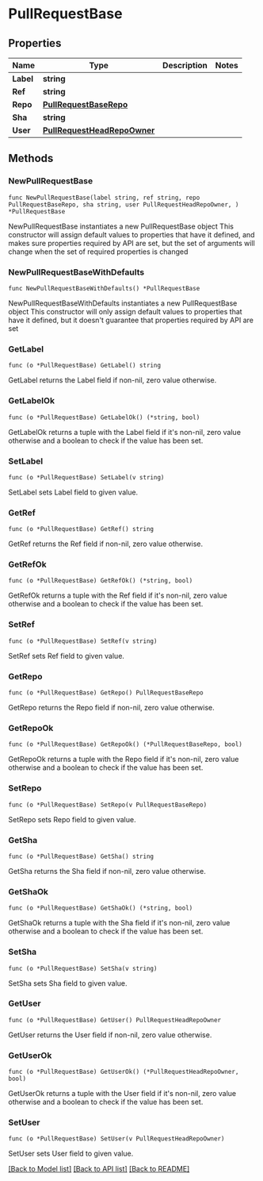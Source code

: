 # PullRequestBase

## Properties

Name | Type | Description | Notes
------------ | ------------- | ------------- | -------------
**Label** | **string** |  | 
**Ref** | **string** |  | 
**Repo** | [**PullRequestBaseRepo**](PullRequestBaseRepo.md) |  | 
**Sha** | **string** |  | 
**User** | [**PullRequestHeadRepoOwner**](PullRequestHeadRepoOwner.md) |  | 

## Methods

### NewPullRequestBase

`func NewPullRequestBase(label string, ref string, repo PullRequestBaseRepo, sha string, user PullRequestHeadRepoOwner, ) *PullRequestBase`

NewPullRequestBase instantiates a new PullRequestBase object
This constructor will assign default values to properties that have it defined,
and makes sure properties required by API are set, but the set of arguments
will change when the set of required properties is changed

### NewPullRequestBaseWithDefaults

`func NewPullRequestBaseWithDefaults() *PullRequestBase`

NewPullRequestBaseWithDefaults instantiates a new PullRequestBase object
This constructor will only assign default values to properties that have it defined,
but it doesn't guarantee that properties required by API are set

### GetLabel

`func (o *PullRequestBase) GetLabel() string`

GetLabel returns the Label field if non-nil, zero value otherwise.

### GetLabelOk

`func (o *PullRequestBase) GetLabelOk() (*string, bool)`

GetLabelOk returns a tuple with the Label field if it's non-nil, zero value otherwise
and a boolean to check if the value has been set.

### SetLabel

`func (o *PullRequestBase) SetLabel(v string)`

SetLabel sets Label field to given value.


### GetRef

`func (o *PullRequestBase) GetRef() string`

GetRef returns the Ref field if non-nil, zero value otherwise.

### GetRefOk

`func (o *PullRequestBase) GetRefOk() (*string, bool)`

GetRefOk returns a tuple with the Ref field if it's non-nil, zero value otherwise
and a boolean to check if the value has been set.

### SetRef

`func (o *PullRequestBase) SetRef(v string)`

SetRef sets Ref field to given value.


### GetRepo

`func (o *PullRequestBase) GetRepo() PullRequestBaseRepo`

GetRepo returns the Repo field if non-nil, zero value otherwise.

### GetRepoOk

`func (o *PullRequestBase) GetRepoOk() (*PullRequestBaseRepo, bool)`

GetRepoOk returns a tuple with the Repo field if it's non-nil, zero value otherwise
and a boolean to check if the value has been set.

### SetRepo

`func (o *PullRequestBase) SetRepo(v PullRequestBaseRepo)`

SetRepo sets Repo field to given value.


### GetSha

`func (o *PullRequestBase) GetSha() string`

GetSha returns the Sha field if non-nil, zero value otherwise.

### GetShaOk

`func (o *PullRequestBase) GetShaOk() (*string, bool)`

GetShaOk returns a tuple with the Sha field if it's non-nil, zero value otherwise
and a boolean to check if the value has been set.

### SetSha

`func (o *PullRequestBase) SetSha(v string)`

SetSha sets Sha field to given value.


### GetUser

`func (o *PullRequestBase) GetUser() PullRequestHeadRepoOwner`

GetUser returns the User field if non-nil, zero value otherwise.

### GetUserOk

`func (o *PullRequestBase) GetUserOk() (*PullRequestHeadRepoOwner, bool)`

GetUserOk returns a tuple with the User field if it's non-nil, zero value otherwise
and a boolean to check if the value has been set.

### SetUser

`func (o *PullRequestBase) SetUser(v PullRequestHeadRepoOwner)`

SetUser sets User field to given value.



[[Back to Model list]](../README.md#documentation-for-models) [[Back to API list]](../README.md#documentation-for-api-endpoints) [[Back to README]](../README.md)


